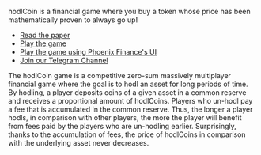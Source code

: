 hodlCoin is a financial game where you buy a token whose price has been mathematically proven to always go up!

* [Read the paper](https://eprint.iacr.org/2023/1029)
* [Play the game](https://app.hodlcoin.co.in)
* [Play the game using Phoenix Finance's UI](https://phoenixfi.app/)
* [Join our Telegram Channel](https://t.me/hodlCoinGame)

The hodlCoin game is a competitive zero-sum massively multiplayer financial game where the goal is to hodl an asset for long periods of time. By hodling, a player deposits coins of a given asset in a common reserve and receives a proportional amount of hodlCoins. Players who un-hodl pay a fee that is accumulated in the common reserve. Thus, the longer a player hodls, in comparison with other players, the more the player will benefit from fees paid by the players who are un-hodling earlier. Surprisingly, thanks to the accumulation of fees, the price of hodlCoins in comparison with the underlying asset never decreases.
